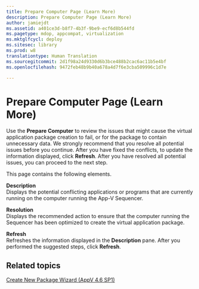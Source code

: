 ```yaml
---
title: Prepare Computer Page (Learn More)
description: Prepare Computer Page (Learn More)
author: jamiejdt
ms.assetid: a401ce3d-b8f7-4b3f-9be9-ecf6d8b544fd
ms.pagetype: mdop, appcompat, virtualization
ms.mktglfcycl: deploy
ms.sitesec: library
ms.prod: w8
translationtype: Human Translation
ms.sourcegitcommit: 2d1f98a24d9330d6b3bce488b2cac6ac11b5e4bf
ms.openlocfilehash: 9472feb48b9b40a678a4d7f6e3cba509996c1d7e

---
```



# Prepare Computer Page (Learn More)


Use the **Prepare Computer** to review the issues that might cause the virtual application package creation to fail, or for the package to contain unnecessary data. We strongly recommend that you resolve all potential issues before you continue. After you have fixed the conflicts, to update the information displayed, click **Refresh**. After you have resolved all potential issues, you can proceed to the next step.

This page contains the following elements.

<a href="" id="description"></a>**Description**  
Displays the potential conflicting applications or programs that are currently running on the computer running the App-V Sequencer.

<a href="" id="resolution"></a>**Resolution**  
Displays the recommended action to ensure that the computer running the Sequencer has been optimized to create the virtual application package.

<a href="" id="refresh"></a>**Refresh**  
Refreshes the information displayed in the **Description** pane. After you performed the suggested steps, click **Refresh**.

## Related topics


[Create New Package Wizard (AppV 4.6 SP1)](create-new-package-wizard---appv-46-sp1-.md)

 

 








<!--HONumber=Jun16_HO4-->


